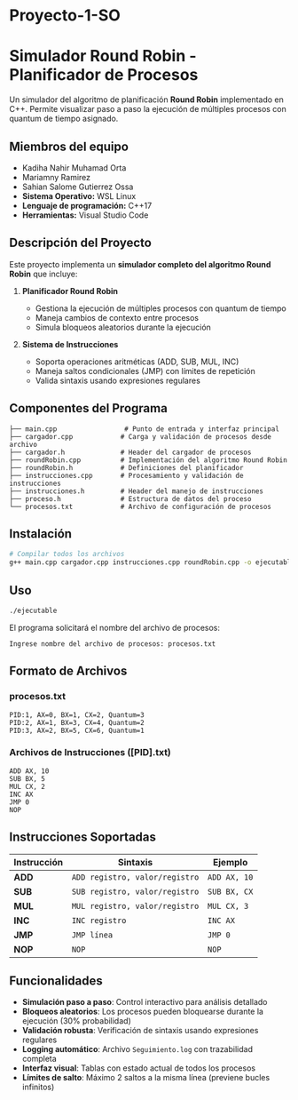 ﻿# Proyecto-1-SO
 
# Simulador Round Robin - Planificador de Procesos

Un simulador del algoritmo de planificación **Round Robin** implementado en C++. Permite visualizar paso a paso la ejecución de múltiples procesos con quantum de tiempo asignado.

## Miembros del equipo
* Kadiha Nahir Muhamad Orta
* Mariamny Ramirez
* Sahian Salome Gutierrez Ossa
* **Sistema Operativo:** WSL Linux
* **Lenguaje de programación:** C++17
* **Herramientas:** Visual Studio Code

## Descripción del Proyecto

Este proyecto implementa un **simulador completo del algoritmo Round Robin** que incluye:

1. **Planificador Round Robin**
   * Gestiona la ejecución de múltiples procesos con quantum de tiempo
   * Maneja cambios de contexto entre procesos
   * Simula bloqueos aleatorios durante la ejecución

2. **Sistema de Instrucciones**
   * Soporta operaciones aritméticas (ADD, SUB, MUL, INC)
   * Maneja saltos condicionales (JMP) con límites de repetición
   * Valida sintaxis usando expresiones regulares

## Componentes del Programa

```
├── main.cpp                 # Punto de entrada y interfaz principal
├── cargador.cpp            # Carga y validación de procesos desde archivo
├── cargador.h              # Header del cargador de procesos
├── roundRobin.cpp          # Implementación del algoritmo Round Robin
├── roundRobin.h            # Definiciones del planificador
├── instrucciones.cpp       # Procesamiento y validación de instrucciones
├── instrucciones.h         # Header del manejo de instrucciones
├── proceso.h               # Estructura de datos del proceso
└── procesos.txt            # Archivo de configuración de procesos
```

## Instalación

```bash
# Compilar todos los archivos
g++ main.cpp cargador.cpp instrucciones.cpp roundRobin.cpp -o ejecutable
```

## Uso

```bash
./ejecutable
```

El programa solicitará el nombre del archivo de procesos:
```
Ingrese nombre del archivo de procesos: procesos.txt
```

## Formato de Archivos

### procesos.txt
```
PID:1, AX=0, BX=1, CX=2, Quantum=3
PID:2, AX=1, BX=3, CX=4, Quantum=2
PID:3, AX=2, BX=5, CX=6, Quantum=1
```

### Archivos de Instrucciones ([PID].txt)
```
ADD AX, 10
SUB BX, 5
MUL CX, 2
INC AX
JMP 0
NOP
```

## Instrucciones Soportadas

| Instrucción | Sintaxis | Ejemplo |
|-------------|----------|---------|
| **ADD** | `ADD registro, valor/registro` | `ADD AX, 10` |
| **SUB** | `SUB registro, valor/registro` | `SUB BX, CX` |
| **MUL** | `MUL registro, valor/registro` | `MUL CX, 3` |
| **INC** | `INC registro` | `INC AX` |
| **JMP** | `JMP línea` | `JMP 0` |
| **NOP** | `NOP` | `NOP` |

## Funcionalidades

- **Simulación paso a paso**: Control interactivo para análisis detallado
- **Bloqueos aleatorios**: Los procesos pueden bloquearse durante la ejecución (30% probabilidad)
- **Validación robusta**: Verificación de sintaxis usando expresiones regulares
- **Logging automático**: Archivo `Seguimiento.log` con trazabilidad completa
- **Interfaz visual**: Tablas con estado actual de todos los procesos
- **Límites de salto**: Máximo 2 saltos a la misma línea (previene bucles infinitos)

